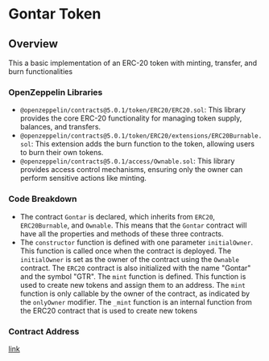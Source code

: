 # Gontar Token

## Overview

This a basic implementation of an ERC-20 token with minting, transfer, and burn functionalities

### OpenZeppelin Libraries

- `@openzeppelin/contracts@5.0.1/token/ERC20/ERC20.sol`: This library provides the core ERC-20 functionality for managing token supply, balances, and transfers.
- `@openzeppelin/contracts@5.0.1/token/ERC20/extensions/ERC20Burnable.sol`: This extension adds the burn function to the token, allowing users to burn their own tokens.
- `@openzeppelin/contracts@5.0.1/access/Ownable.sol`: This library provides access control mechanisms, ensuring only the owner can perform sensitive actions like minting.

### Code Breakdown

- The contract `Gontar` is declared, which inherits from `ERC20`, `ERC20Burnable`, and `Ownable`. This means that the `Gontar` contract will have all the properties and methods of these three contracts.
- The `constructor` function is defined with one parameter `initialOwner`. This function is called once when the contract is deployed. The `initialOwner` is set as the owner of the contract using the `Ownable` contract. The `ERC20` contract is also initialized with the name "Gontar" and the symbol "GTR".
  The `mint` function is defined. This function is used to create new tokens and assign them to an address. The `mint` function is only callable by the owner of the contract, as indicated by the `onlyOwner` modifier. The `_mint` function is an internal function from the ERC20 contract that is used to create new tokens

### Contract Address

[link](https://sepolia.etherscan.io/address/0xfba6e6b74748c2995fd80a5e18119291aeff2d9a)

